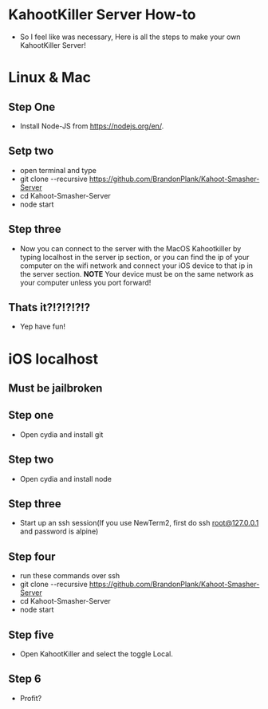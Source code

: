 # KahootKiller Server How-to
* So I feel like was necessary, Here is all the steps to make your own KahootKiller Server!


# Linux & Mac
## Step One
* Install Node-JS from https://nodejs.org/en/.
## Setp two
* open terminal and type
* git clone --recursive https://github.com/BrandonPlank/Kahoot-Smasher-Server
* cd Kahoot-Smasher-Server
* node start
## Step three
* Now you can connect to the server with the MacOS Kahootkiller by typing localhost in the server ip section, or you can find the ip of your computer on the wifi network and connect your iOS device to that ip in the server section. **NOTE** Your device must be on the same network as your computer unless you port forward! 
## Thats it?!?!?!?!?
* Yep have fun!

# iOS localhost
## Must be jailbroken
## Step one
* Open cydia and install git
## Step two
* Open cydia and install node
## Step three
* Start up an ssh session(If you use NewTerm2, first do ssh root@127.0.0.1 and password is alpine)
## Step four
* run these commands over ssh
* git clone --recursive https://github.com/BrandonPlank/Kahoot-Smasher-Server
* cd Kahoot-Smasher-Server
* node start
## Step five
* Open KahootKiller and select the toggle Local.
## Step 6
* Profit?
